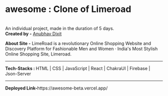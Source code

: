 # awesome : Clone of Limeroad
<br>
An individual project, made in the duration of 5 days.
<br>
<b>Created by -</b> 
<a href="https://www.linkedin.com/in/anubhav-dixit-753b51223/">Anubhav Dixit</a></li>

<b>About Site -</b> 
LimeRoad is a revolutionary Online Shopping Website and Discovery Platform for Fashionable Men and Women · India's Most Stylish Online Shopping Site, Limeroad.
<br>
<hr>
<b>Tech-Stacks : </b> HTML | CSS | JavaScript | React | ChakraUI | Firebase | Json-Server
<br>
<hr>
<b>Deployed Link-</b>https://awesome-beta.vercel.app/
<br>
<!-- <hr> -->
<!-- HomePage-<img src="">
MensPage-<img src="">
Individual Product Page-<img src="">
CartPage-<img src="">
Login Page-<img src="https://drive.google.com/drive/folders/1SfT1YP_TGaRANfzSVWCjm24l3zSe4B9H"> -->
